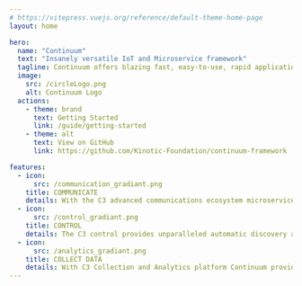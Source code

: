 ```yaml
---
# https://vitepress.vuejs.org/reference/default-theme-home-page
layout: home

hero:
  name: "Continuum"
  text: "Insanely versatile IoT and Microservice framework"
  tagline: Continuum offers blazing fast, easy-to-use, rapid application development, allowing you to build IoT and Microservice applications in a fraction of the time.
  image:
    src: /circleLogo.png
    alt: Continuum Logo
  actions:
    - theme: brand
      text: Getting Started
      link: /guide/getting-started
    - theme: alt
      text: View on GitHub
      link: https://github.com/Kinotic-Foundation/continuum-framework

features:
  - icon:
      src: /communication_gradiant.png
    title: COMMUNICATE
    details: With the C3 advanced communications ecosystem microservices and devices can integrate and communicate in the blink of an eye.
  - icon:
      src: /control_gradiant.png
    title: CONTROL
    details: The C3 control provides unparalleled automatic discovery and registration capabilities. 
  - icon:
      src: /analytics_gradiant.png
    title: COLLECT DATA
    details: With C3 Collection and Analytics platform Continuum provides instant access to all real-time data sent by all devices.
---
```


